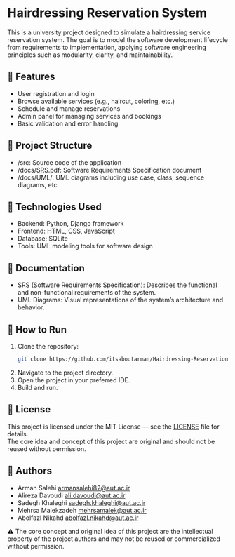 # Hairdressing Reservation System

This is a university project designed to simulate a hairdressing service reservation system. The goal is to model the software development lifecycle from requirements to implementation, applying software engineering principles such as modularity, clarity, and maintainability.

## 📌 Features

- User registration and login
- Browse available services (e.g., haircut, coloring, etc.)
- Schedule and manage reservations
- Admin panel for managing services and bookings
- Basic validation and error handling

## 📁 Project Structure

- /src: Source code of the application
- /docs/SRS.pdf: Software Requirements Specification document
- /docs/UML/: UML diagrams including use case, class, sequence diagrams, etc.

## 🧠 Technologies Used

- Backend: Python, Django framework
- Frontend: HTML, CSS, JavaScript
- Database: SQLite
- Tools: UML modeling tools for software design

## 📝 Documentation

- SRS (Software Requirements Specification): Describes the functional and non-functional requirements of the system.
- UML Diagrams: Visual representations of the system’s architecture and behavior.

## 🚀 How to Run

1. Clone the repository:
   ```bash
   git clone https://github.com/itsaboutarman/Hairdressing-Reservation-System.git
  2. Navigate to the project directory.  
3. Open the project in your preferred IDE.  
4. Build and run.

## 📄 License

This project is licensed under the MIT License — see the [LICENSE](LICENSE) file for details.  
The core idea and concept of this project are original and should not be reused without permission.

## 👥 Authors
- Arman Salehi armansalehi82@aut.ac.ir
- Alireza Davoudi ali.davoudi@aut.ac.ir
- Sadegh Khaleghi sadegh.khaleghi@aut.ac.ir
- Mehrsa Malekzadeh mehrsamalek@aut.ac.ir
- Abolfazl Nikahd abolfazl.nikahd@aut.ac.ir


⚠️ The core concept and original idea of this project are the intellectual property of the project authors and may not be reused or commercialized without permission.
